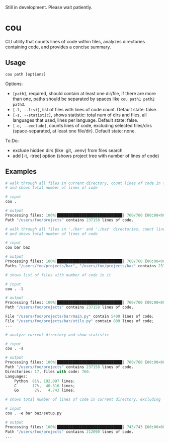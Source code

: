Still in development. Please wait patiently.

  

# cou
CLI utility that counts lines of code within files, analyzes directories containing code, and provides a concise summary.

## Usage
`cou path [options]`


Options:
- `[path]`, required, should contain at least one dir/file, if there are more than one, paths should be separated by spaces like `cou path1 path2 path3`.
- `[-l, --list]`, list of files with lines of code count. Default state: false.
- `[-s, --statistic]`, shows statistic: total num of dirs and files, all languages that used, lines per language. Default state: false.
- `[-e, --exclude]`, counts lines of code, excluding selected files/dirs (space-separated, at least one file/dir). Default state: none.


To Do:
- exclude hidden dirs (like .git, .venv) from files search
- add [-t, -tree] option (shows project tree with number of lines of code)



## Examples

```python
# walk through all files in current directory, count lines of code in files with code 
# and shows total number of lines of code

# input
cou .

# output
Processing files: 100%|█████████████████████████████| 760/760 [00:00<00:00, 5591.07file/s]
Path "/users/foo/projects" contains 237158 lines of code.
```

```python
# walk through all files in './bar' and './baz' directories, count lines of code in files with code 
# and shows total number of lines of code

# input
cou bar baz

# output
Processing files: 100%|█████████████████████████████| 760/760 [00:00<00:00, 5591.07file/s]
Paths "/users/foo/projects/bar", "/users/foo/projects/baz" contains 237158 lines of code.
```

```python
# shows list of files with number of code in it

# input
cou . -l

# output
Processing files: 100%|█████████████████████████████| 760/760 [00:00<00:00, 5591.07file/s]
Path "/users/foo/projects" contains 237158 lines of code.

File "/users/foo/projects/bar/main.py" contain 5409 lines of code;
File "/users/foo/projects/bar/utils.py" contain 809 lines of code;
...
```

```python
# analyze current directory and show statistic

# input
cou . -s

# output
Processing files: 100%|█████████████████████████████| 760/760 [00:00<00:00, 5591.07file/s]
Path "/users/foo/projects" contains 237158 lines of code.
Directories: 17, files with code: 760.
Languages: 
    Python  81%, 192.097 lines;
    C       17%,  40.316 lines;
    Go       2%,   4.743 lines;

```

```python
# shows total number of lines of code in current directory, excluding './bar' dir and './baz/setup.py' file

# input
cou . -e bar baz/setup.py

# output
Processing files: 100%|█████████████████████████████| 743/743 [00:00<00:00, 5591.07file/s]
Path "/users/foo/projects" contains 212090 lines of code.
...
```

